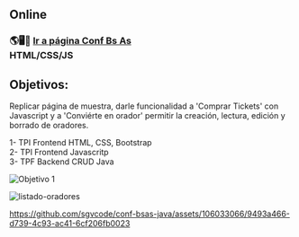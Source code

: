 ## Online

### 🌎🖥️📱 [Ir a página Conf Bs As](https://sgvcode.github.io/conf-bs-as/)<br> HTML/CSS/JS

## Objetivos:
Replicar página de muestra, darle funcionalidad a 'Comprar Tickets' con Javascript y a 'Conviérte en orador' permitir la creación, lectura, edición y borrado de oradores.<br>

1- TPI Frontend HTML, CSS, Bootstrap<br>
2- TPI Frontend Javascritp<br>
3- TPF Backend CRUD Java

![Objetivo 1](https://github.com/sgvcode/conf-bs-as/assets/106033066/c8645bfb-271e-411a-a2a3-7d5e6728f122)<br>

![listado-oradores](https://github.com/sgvcode/conf-bsas-java/assets/106033066/7b8ed576-4782-4b6b-a997-240627599cb5)<br>

https://github.com/sgvcode/conf-bsas-java/assets/106033066/9493a466-d739-4c93-ac41-6cf206fb0023

